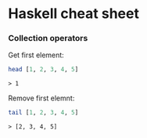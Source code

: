 # Haskell cheat sheet


### Collection operators

Get first element:
```haskell
head [1, 2, 3, 4, 5]
```
`> 1`

Remove first elemnt:
```haskell
tail [1, 2, 3, 4, 5]
```
`> [2, 3, 4, 5]`
